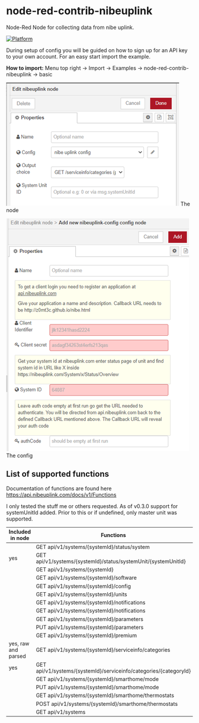 # node-red-contrib-nibeuplink
Node-Red Node for collecting data from nibe uplink.

[![Platform](https://img.shields.io/badge/platform-Node--RED-red.svg)](https://nodered.org)

During setup of config you will be guided on how to sign up for an API key to your own account. For an easy start import the example.

**How to import:**
Menu top right -> Import -> Examples -> node-red-contrib-nibeuplink -> basic

![](image/node.png) The node


![](image/config.png) The config

## List of supported functions

Documentation of functions are found here https://api.nibeuplink.com/docs/v1/Functions

I only tested the stuff me or others requested. As of v0.3.0 support for systemUnitId added. Prior to this or if undefined, only master unit was supported.

| Included in node | Functions | Scope |
|---|---|---|
|  | GET api/v1/systems/{systemId}/status/system | READSYSTEM |
| yes | GET api/v1/systems/{systemId}/status/systemUnit/{systemUnitId} | READSYSTEM |
|  | GET api/v1/systems/{systemId} | READSYSTEM |
|  | GET api/v1/systems/{systemId}/software | READSYSTEM |
|  | GET api/v1/systems/{systemId}/config | READSYSTEM |
|  | GET api/v1/systems/{systemId}/units | READSYSTEM |
|  | GET api/v1/systems/{systemId}/notifications | READSYSTEM |
|  | GET api/v1/systems/{systemId}/notifications | READSYSTEM |
|  | GET api/v1/systems/{systemId}/parameters | READSYSTEM |
|  | PUT api/v1/systems/{systemId}/parameters | WRITESYSTEM |
|  | GET api/v1/systems/{systemId}/premium | READSYSTEM |
| yes, raw and parsed | GET api/v1/systems/{systemId}/serviceinfo/categories | READSYSTEM |
| yes | GET api/v1/systems/{systemId}/serviceinfo/categories/{categoryId} | READSYSTEM |
|  | GET api/v1/systems/{systemId}/smarthome/mode | READSYSTEM |
|  | PUT api/v1/systems/{systemId}/smarthome/mode | WRITESYSTEM |
|  | GET api/v1/systems/{systemId}/smarthome/thermostats | READSYSTEM |
|  | POST api/v1/systems/{systemId}/smarthome/thermostats | WRITESYSTEM |
|  | GET api/v1/systems | READSYSTEM |